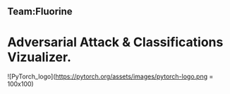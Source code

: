 ## Team:Fluorine
# Adversarial Attack & Classifications Vizualizer.
![PyTorch_logo](https://pytorch.org/assets/images/pytorch-logo.png = 100x100) 
